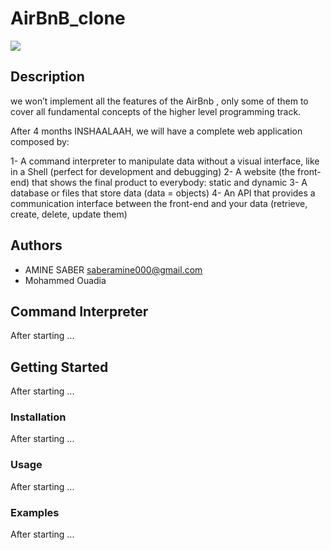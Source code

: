 # AirBnB_clone

<img src="https://s3.amazonaws.com/alx-intranet.hbtn.io/uploads/medias/2018/6/65f4a1dd9c51265f49d0.png?X-Amz-Algorithm=AWS4-HMAC-SHA256&X-Amz-Credential=AKIARDDGGGOUSBVO6H7D%2F20231010%2Fus-east-1%2Fs3%2Faws4_request&X-Amz-Date=20231010T171251Z&X-Amz-Expires=86400&X-Amz-SignedHeaders=host&X-Amz-Signature=92c01b38d22652d95a51ce86948a1318c274d21cac3f49674d0abc35f7f8a3a7" >

## Description

we won’t implement all the features of the AirBnb , only some of them to cover all fundamental concepts of the higher level programming track.

After 4 months INSHAALAAH, we will have a complete web application composed by:

1- A command interpreter to manipulate data without a visual interface, like in a Shell (perfect for development and debugging)
2- A website (the front-end) that shows the final product to everybody: static and dynamic
3- A database or files that store data (data = objects)
4- An API that provides a communication interface between the front-end and your data (retrieve, create, delete, update them)

## Authors

- AMINE SABER <saberamine000@gmail.com>
- Mohammed Ouadia


## Command Interpreter
After starting ...

## Getting Started
After starting ...


### Installation
After starting ...


### Usage
After starting ...


### Examples
After starting ...





